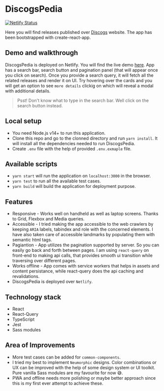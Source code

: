 # DiscogsPedia

[![Netlify Status](https://api.netlify.com/api/v1/badges/7bc4cc14-8978-41f1-8f85-da3add5870ef/deploy-status)](https://app.netlify.com/sites/discogspedia/deploys)

Here you will find releases published over <a href="https://www.discogs.com/" target="_blank" rel="noopener noreferrer">Discogs</a> website. The app has been bootstrapped with create-react-app.

## Demo and walkthrough

DiscogsPedia is deployed on Netlify. You will find the live demo <a href="https://discogspedia.netlify.app" target="_blank" rel="noopener noreferrer">here</a>. App has a search bar, search button and pagination panel (that will appear once you click on search). Once you provide a search query, it will fetch all the related releases and render it on UI. Try hovering over the cards and you will get an option to see `more details` clickig on which will reveal a modal with additional details. 

> Psst! Don't know what to type in the search bar. Well click on the search button instead.

## Local setup

- You need Node.js v14+ to run this application.
- Clone this repo and go to the clonned directory and run `yarn install`. It will install all the dependencies needed to run DiscogsPedia.
- Create `.env` file with the help of provided `.env.exmaple` file.

## Available scripts

- `yarn start` will run the application on `localhost:3000` in the browser.
- `yarn test` to run all the available test cases.
- `yarn build` will build the application for deployment purpose.


## Features

- Responsive - Works well on handheld as well as laptop screens. Thanks to Grid, Flexbox and Media queries.
- Accessible - I tried making the app accessible to the web crawlers by keeping `ARIA` labels, tabindex and role with the concerned elements. I have also taken care of accessible landmarks by populating them with semantic html tags.
- Pagiantion - App utilizes the pagination supported by server. So you can easily go back and forth between pages. I am using `react-query` on front-end to making api calls, that provides smooth ui transition while traversing over different pages.
- Works offline - App comes with service workers that helps in assets and content persistance, while react-query does the api caching and revalidations.
- DiscogsPedia is deployed over `Netlify`.

## Technology stack

- React
- React-Query
- TypeScript
- Jest
- Sass modules

## Area of Improvements

- More test cases can be added for `common-components`.
- I tried my best to implement `Neumorphic` designs. Color combinations or UX can be improved with the help of some design system or UI toolkit. Pure vanilla Sass modules are my favourite for now 😅.
- PWA and offline needs more polishing or maybe better approach since this is my first ever attempt to achieve these.


